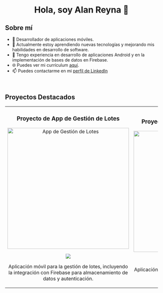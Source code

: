 <div align="center">
<h1 align="center">Hola, soy Alan Reyna 👋</h1>
</div>


## Sobre mí

- 📱 Desarrollador de aplicaciones móviles.
- 🌱 Actualmente estoy aprendiendo nuevas tecnologías y mejorando mis habilidades en desarrollo de software.
- 💼 Tengo experiencia en desarrollo de aplicaciones Android y en la implementación de bases de datos en Firebase.
- 🌐 Puedes ver mi currículum [aquí]([https://github.com/](https://github.com/AlanReyna12/AlanReyna.CV)).
- 📫 Puedes contactarme en mi [perfil de LinkedIn](https://www.linkedin.com/in/alan-robledo-5a5188318/)

<br>

## Proyectos Destacados
<table>
<tr>
<td width="50%">
<h3 align="center">Proyecto de App de Gestión de Lotes</h3>
<div align="center">
<a href="https://github.com/Lucas-almada015/LOTIFY.llfsa" target="_blank"><img src="ejemplo1.jpg" width="400" alt="App de Gestión de Lotes"></a>
<p>
<a href="https://github.com/Lucas-almada015/LOTIFY.llfsa" target="_blank">
<img src="https://img.shields.io/badge/CÓDIGO-ff9?style=for-the-badge&logo=github&logoColor=black">
</a>
</p>
<p>Aplicación móvil para la gestión de lotes, incluyendo la integración con Firebase para almacenamiento de datos y autenticación.</p>
</div>
</td>

<td width="50%">
<h3 align="center">Proyecto de Bolsa de Trabajo Informal</h3>
<div align="center">                                       
<a href="https://github.com/Lucas-almada015/ESLA" target="_blank"><img src="ejemplo2.jpg" width="400" alt="App de Bolsa de Trabajo Informal "></a>
<br>
<p>
<a href="https://github.com/Lucas-almada015/ESLA" target="_blank">
<img src="https://img.shields.io/badge/CÓDIGO-80ffaa?style=for-the-badge&logo=github&logoColor=black">
</a>
</p>
<p>Aplicación web que utiliza PHP para lograr una bolsa de trabajo informal.</p>
</div>                                                             
</td>
</tr>
</table>
<br>

